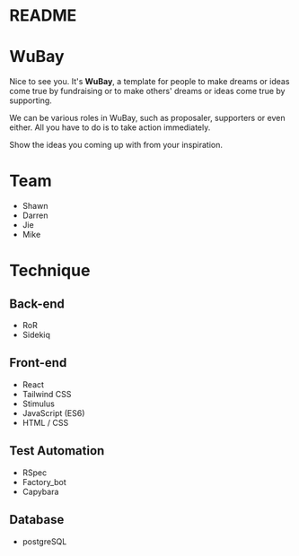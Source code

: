 # README

# WuBay
Nice to see you. It's **WuBay**, a template for people to make dreams or ideas come true by fundraising or to make others' dreams or ideas come true by supporting.

We can be various roles in WuBay, such as proposaler, supporters or even either. All you have to do is to take action immediately. 

Show the ideas you coming up with from your inspiration.

# Team
- Shawn
- Darren
- Jie
- Mike

# Technique

## Back-end
- RoR
- Sidekiq

## Front-end
- React
- Tailwind CSS
- Stimulus
- JavaScript (ES6)
- HTML / CSS

## Test Automation
- RSpec
- Factory_bot
- Capybara

## Database
- postgreSQL





